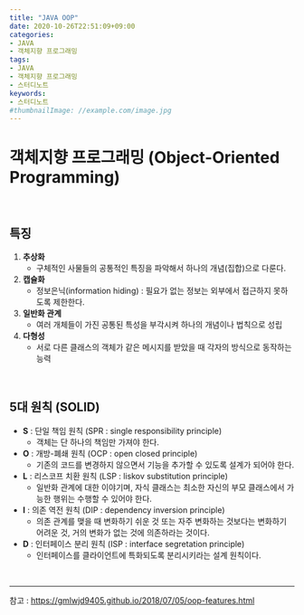 ```yaml
---
title: "JAVA OOP"
date: 2020-10-26T22:51:09+09:00
categories:
- JAVA
- 객체지향 프로그래밍
tags:
- JAVA
- 객체지향 프로그래밍
- 스터디노트
keywords:
- 스터디노트
#thumbnailImage: //example.com/image.jpg
---
```


<!--more-->
# 객체지향 프로그래밍 (Object-Oriented Programming)




&nbsp;


## 특징

1. **추상화**
    - 구체적인 사물들의 공통적인 특징을 파악해서 하나의 개념(집합)으로 다룬다.
2. **캡슐화**
    - 정보은닉(information hiding) : 필요가 없는 정보는 외부에서 접근하지 못하도록 제한한다.
3. **일반화 관계**
    - 여러 개체들이 가진 공통된 특성을 부각시켜 하나의 개념이나 법칙으로 성립
4. **다형성**
    - 서로 다른 클래스의 객체가 같은 메시지를 받았을 때 각자의 방식으로 동작하는 능력


&nbsp;

## 5대 원칙 (SOLID)
- **S** : 단일 책임 원칙 (SPR : single responsibility principle)
    - 객체는 단 하나의 책임만 가져야 한다.
- **O** : 개방-폐쇄 원칙 (OCP : open closed principle)
    - 기존의 코드를 변경하지 않으면서 기능을 추가할 수 있도록 설계가 되어야 한다.
- **L** : 리스코프 치환 원칙 (LSP : liskov substitution principle)
    - 일반화 관계에 대한 이야기며, 자식 클래스는 최소한 자신의 부모 클래스에서 가능한 행위는 수행할 수 있어야 한다.
- **I** : 의존 역전 원칙 (DIP : dependency inversion principle)
    - 의존 관계를 맺을 때 변화하기 쉬운 것 또는 자주 변화하는 것보다는 변화하기 어려운 것, 거의 변화가 없는 것에 의존하라는 것이다.
- **D** : 인터페이스 분리 원칙 (ISP : interface segretation principle)
    - 인터페이스를 클라이언트에 특화되도록 분리시키라는 설계 원칙이다.


&nbsp;


-----

참고 : https://gmlwjd9405.github.io/2018/07/05/oop-features.html